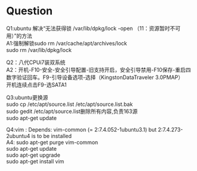 # Question
Q1:ubuntu 解决“无法获得锁 /var/lib/dpkg/lock -open （11：资源暂时不可用）”的方法  
A1:强制解锁sudo rm /var/cache/apt/archives/lock  
          sudo rm /var/lib/dpkg/lock  
          
Q2：八代CPUi7装双系统  
A2：开机-F10-安全-安全引导配置-旧支持开启，安全引导禁用-F10保存-重启四数字验证回车。F9-引导设备选项-选择（KingstonDataTraveler 3.0PMAP）  
    开机连续点击F9-选SATA1
          
Q3:ubuntu更换源  
    sudo cp /etc/apt/source.list /etc/apt/source.list.bak  
    sudo gedit /etc/apt/source.list删除所有内容,负责163源  
    sudo apt-get update

Q4:vim : Depends: vim-common (= 2:7.4.052-1ubuntu3.1) but 2:7.4.273-2ubuntu4 is to be installed  
A4:        sudo apt-get purge vim-common  
          sudo apt-get update  
          sudo apt-get upgrade  
          sudo apt-get install vim
